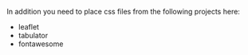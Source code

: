 In addition you need to place css files from the following projects here:
* leaflet
* tabulator
* fontawesome
